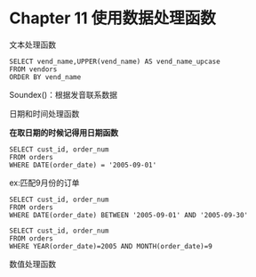 # Chapter 11 使用数据处理函数

文本处理函数

```mysql
SELECT vend_name,UPPER(vend_name) AS vend_name_upcase
FROM vendors
ORDER BY vend_name
```

Soundex()：根据发音联系数据

日期和时间处理函数

**在取日期的时候记得用日期函数**

```mysql
SELECT cust_id, order_num
FROM orders
WHERE DATE(order_date) = '2005-09-01'
```

ex:匹配9月份的订单

```mysql
SELECT cust_id, order_num
FROM orders
WHERE DATE(order_date) BETWEEN '2005-09-01' AND '2005-09-30'
```

```mysql
SELECT cust_id, order_num
FROM orders
WHERE YEAR(order_date)=2005 AND MONTH(order_date)=9
```

数值处理函数